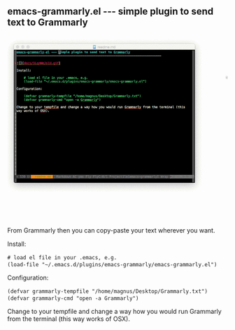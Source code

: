 emacs-grammarly.el --- simple plugin to send text to Grammarly  
-------------------------------------------------------------------------------

![](docs/demo.gif)

From Grammarly then you can copy-paste your text wherever you want.

Install:

    # load el file in your .emacs, e.g. 
    (load-file "~/.emacs.d/plugins/emacs-grammarly/emacs-grammarly.el")

Configuration:

    (defvar grammarly-tempfile "/home/magnus/Desktop/Grammarly.txt")
    (defvar grammarly-cmd "open -a Grammarly")

Change to your tempfile and change a way how you would run Grammarly from the terminal (this way works of OSX).
